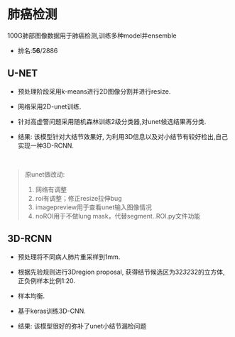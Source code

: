 # 肺癌检测
 100G肺部图像数据用于肺癌检测,训练多种model并ensemble

- 排名:**56**/2886

## U-NET

- 预处理阶段采用k-means进行2D图像分割并进行resize.

- 网络采用2D-unet训练. 

- 针对高虚警问题采用随机森林训练2级分类器,对unet候选结果再分类. 

- 结果: 该模型针对大结节效果好, 为利用3D信息以及对小结节有较好检出,自己实现一种3D-RCNN.

  ​

> 原unet做改动:
>
> 1. 网络有调整
> 2. roi有调整；修正resize拉伸bug
> 3. imagepreview用于查看unet输入图像情况
> 4. noROI用于不做lung mask，代替segment..ROI.py文件功能



## 3D-RCNN

- 预处理将不同病人肺片重采样到1mm. 
- 根据先验规则进行3Dregion proposal, 获得结节候选区为32*32*32的立方体, 正负例样本比例1:20. 
- 样本均衡.
- 基于keras训练3D-CNN.
- 结果: 该模型很好的弥补了unet小结节漏检问题

  ​




